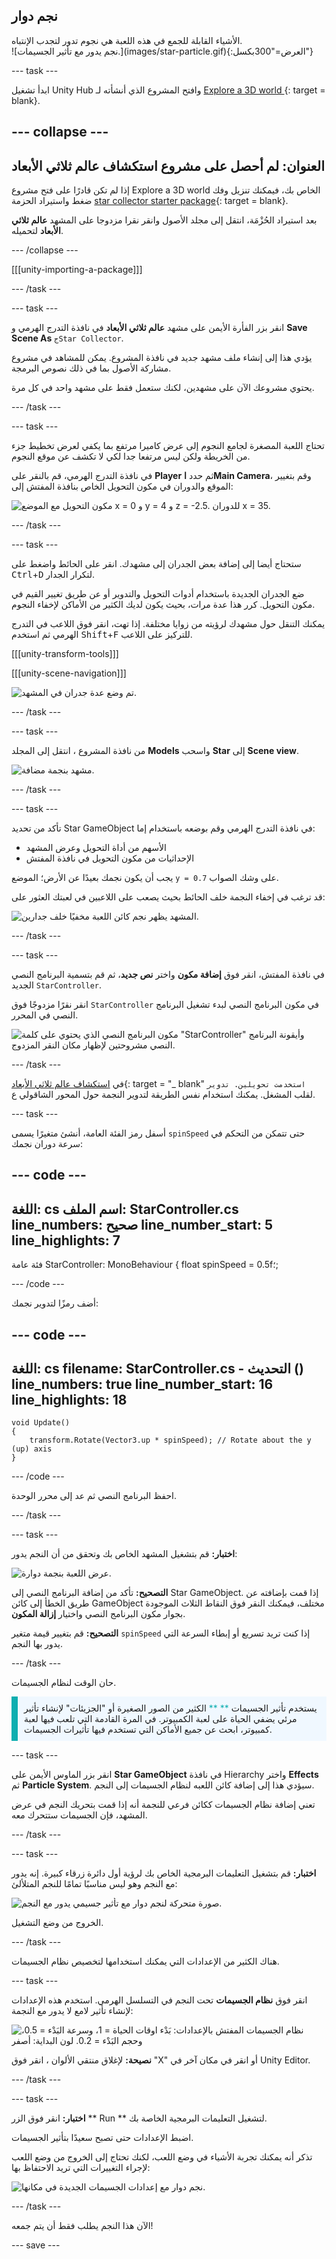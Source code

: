 ## نجم دوار

<div style="display: flex; flex-wrap: wrap">
<div style="flex-basis: 200px; flex-grow: 1; margin-right: 15px;">
الأشياء القابلة للجمع في هذه اللعبة هي نجوم تدور لتجدب الإنتباه.
</div>
<div>
![نجم يدور مع تأثير الجسيمات.](images/star-particle.gif){:العرض="300بكسل"}
</div>
</div>

--- task ---

ابدأ تشغيل Unity Hub وافتح المشروع الذي أنشأته لـ [ Explore a 3D world ](https://projects.raspberrypi.org/en/projects/explore-a-3d-world) {: target = blank}.

--- collapse ---
---
العنوان: لم أحصل على مشروع استكشاف عالم ثلاثي الأبعاد
---

إذا لم تكن قادرًا على فتح مشروع Explore a 3D world الخاص بك، فيمكنك تنزيل وفك ضغط واستيراد الحزمة [star collector starter package](https://rpf.io/p/en/star-collector-go){: target = blank}.

بعد استيراد الحُزْمَة، انتقل إلى مجلد الأصول وانقر نقرا مزدوجا على المشهد **عالم ثلاثي الأبعاد** لتحميله.

--- /collapse ---

[[[unity-importing-a-package]]]

--- /task ---

--- task ---

انقر بزر الفأرة الأيمن على مشهد **عالم ثلاثي الأبعاد** في نافذة التدرج الهرمي و **Save Scene As** `جStar Collector`.

يؤدي هذا إلى إنشاء ملف مشهد جديد في نافذة المشروع. يمكن للمشاهد في مشروع مشاركة الأصول بما في ذلك نصوص البرمجة.

يحتوي مشروعك الآن على مشهدين، لكنك ستعمل فقط على مشهد واحد في كل مرة.

--- /task ---

--- task ---

تحتاج اللعبة المصغرة لجامع النجوم إلى عرض كاميرا مرتفع بما يكفي لعرض تخطيط جزء من الخريطة ولكن ليس مرتفعا جدا لكي لا تكشف عن موقع النجوم.

في نافذة التدرج الهرمي، قم بالنقر على **Player** ثم حدد **اMain Camera**، وقم بتغيير الموقع والدوران في مكون التحويل الخاص بنافذة المفتش إلى:

![مكون التحويل مع الموضع x = 0 و y = 4 و z = -2.5. للدوران x = 35.](images/camera-position.png)

--- /task ---

--- task ---

ستحتاج أيضا إلى إضافة بعض الجدران إلى مشهدك. انقر على الحائط واضغط على <kbd>Ctrl</kbd>+<kbd>D</kbd> لتكرار الجدار.

ضع الجدران الجديدة باستخدام أدوات التحويل والتدوير أو عن طريق تغيير القيم في مكون التحويل. كرر هذا عدة مرات، بحيث يكون لديك الكثير من الأماكن لإخفاء النجوم.

يمكنك التنقل حول مشهدك لرؤيته من زوايا مختلفة. إذا تهت، انقر فوق اللاعب في التدرج الهرمي ثم استخدم <kbd>Shift</kbd>+<kbd>F</kbd> للتركيز على اللاعب.

[[[unity-transform-tools]]]

[[[unity-scene-navigation]]]

![تم وضع عدة جدران في المشهد.](images/multiple_walls.png)

--- /task ---

--- task ---

من نافذة المشروع ، انتقل إلى المجلد **Models** واسحب **Star** إلى **Scene view**.

![مشهد بنجمة مضافة.](images/add_star.png)

--- /task ---

--- task ---

تأكد من تحديد Star GameObject في نافذة التدرج الهرمي وقم بوضعه باستخدام إما:
+ الأسهم من أداة التحويل وعرض المشهد
+ الإحداثيات من مكون التحويل في نافذة المفتش

يجب أن يكون نجمك بعيدًا عن الأرض؛ الموضع `y = 0.7` على وشك الصواب.

قد ترغب في إخفاء النجمة خلف الحائط بحيث يصعب على اللاعبين في لعبتك العثور على:

![المشهد يظهر نجم كائن اللعبة مخفيًا خلف جدارين.](images/position-star.png)

--- /task ---

--- task ---

في نافذة المفتش، انقر فوق **إضافة مكون** واختر **نص جديد**، ثم قم بتسمية البرنامج النصي الجديد `StarController`.

انقر نقرًا مزدوجًا فوق `StarController` في مكون البرنامج النصي لبدء تشغيل البرنامج النصي في المحرر.

![مكون البرنامج النصي الذي يحتوي على كلمة "StarController" وأيقونة البرنامج النصي مشروحتين لإظهار مكان النقر المزدوج.](images/star-script-open.png)

--- /task ---

في [استكشاف عالم ثلاثي الأبعاد](https://projects.raspberrypi.org/en/projects/explore-a-3d-world/){: target = "_ blank" `استخدمت تحويلين. تدوير` لقلب المشغل. يمكنك استخدام نفس الطريقة لتدوير النجمة حول المحور الشاقولي ع.

--- task ---

أسفل رمز الفئة العامة، أنشئ متغيرًا يسمى `spinSpeed` حتى تتمكن من التحكم في سرعة دوران نجمك:

--- code ---
---
اللغة: cs اسم الملف: StarController.cs line_numbers: صحيح line_number_start: 5
line_highlights: 7
---
فئة عامة StarController: MonoBehaviour
{ float spinSpeed = 0.5f؛;

--- /code ---

أضف رمزًا لتدوير نجمك:

--- code ---
---
اللغة: cs filename: StarController.cs - التحديث () line_numbers: true line_number_start: 16
line_highlights: 18
---

    void Update()
    {
        transform.Rotate(Vector3.up * spinSpeed); // Rotate about the y (up) axis
    }
--- /code ---

احفظ البرنامج النصي ثم عد إلى محرر الوحدة.

--- /task ---

--- task ---

**اختبار:** قم بتشغيل المشهد الخاص بك وتحقق من أن النجم يدور:

![عرض اللعبة بنجمة دوارة.](images/star-spin.gif)

**التصحيح:** تأكد من إضافة البرنامج النصي إلى Star GameObject. إذا قمت بإضافته عن طريق الخطأ إلى كائن GameObject مختلف، فيمكنك النقر فوق النقاط الثلاث الموجودة بجوار مكون البرنامج النصي واختيار **إزالة المكون**.

**التصحيح:** قم بتغيير قيمة متغير `spinSpeed` إذا كنت تريد تسريع أو إبطاء السرعة التي يدور بها النجم.

--- /task ---

حان الوقت لنظام الجسيمات.

<p style="border-left: solid; border-width:10px; border-color: #0faeb0; background-color: aliceblue; padding: 10px;">
يستخدم تأثير الجسيمات <span style="color: #0faeb0">** **</span> الكثير من الصور الصغيرة أو "الجزيئات" لإنشاء تأثير مرئي يضفي الحياة على لعبة الكمبيوتر. في المرة القادمة التي تلعب فيها لعبة كمبيوتر، ابحث عن جميع الأماكن التي تستخدم فيها تأثيرات الجسيمات. 
</p>

--- task ---

انقر بزر الماوس الأيمن على **Star GameObject** في نافذة Hierarchy واختر **Effects** ثم **Particle System**. سيؤدي هذا إلى إضافة كائن اللعبه لنظام الجسيمات إلى النجم.

تعني إضافة نظام الجسيمات ككائن فرعي للنجمة أنه إذا قمت بتحريك النجم في عرض المشهد، فإن الجسيمات ستتحرك معه.

--- /task ---

--- task ---

**اختبار:** قم بتشغيل التعليمات البرمجية الخاص بك لرؤية أول دائرة زرقاء كبيرة. إنه يدور مع النجم وهو ليس مناسبًا تمامًا للنجم المتلألئ:

![صورة متحركة لنجم دوار مع تأثير جسيمي يدور مع النجم.](images/particle-star-default.gif)

الخروج من وضع التشغيل.

--- /task ---

هناك الكثير من الإعدادات التي يمكنك استخدامها لتخصيص نظام الجسيمات.

--- task ---

انقر فوق **نظام الجسيمات** تحت النجم في التسلسل الهرمي. استخدم هذه الإعدادات لإنشاء تأثير لامع لا يدور مع النجمة:

![نظام الجسيمات المفتش بالإعدادات: بَدْء اوقات الحياة = 1، وسرعة البَدْء = 0.5، وحجم البَدْء = 0.2. لون البداية: أصفر ](images/particle-settings.png)

**نصيحة:** لإغلاق منتقي الألوان ، انقر فوق "X" أو انقر في مكان آخر في Unity Editor.

--- /task ---

--- task ---

**اختبار:** انقر فوق الزر ** Run ** لتشغيل التعليمات البرمجية الخاصة بك.

اضبط الإعدادات حتى تصبح سعيدًا بتأثير الجسيمات.

تذكر أنه يمكنك تجربة الأشياء في وضع اللعب، لكنك تحتاج إلى الخروج من وضع اللعب لإجراء التغييرات التي تريد الاحتفاظ بها:

![نجم دوار مع إعدادات الجسيمات الجديدة في مكانها.](images/star-particle.gif)

--- /task ---

الآن هذا النجم يطلب فقط أن يتم جمعه!

--- save ---
